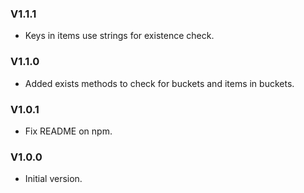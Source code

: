 ### V1.1.1

- Keys in items use strings for existence check.

### V1.1.0

- Added exists methods to check for buckets and items in buckets.

### V1.0.1

- Fix README on npm.

### V1.0.0

- Initial version.